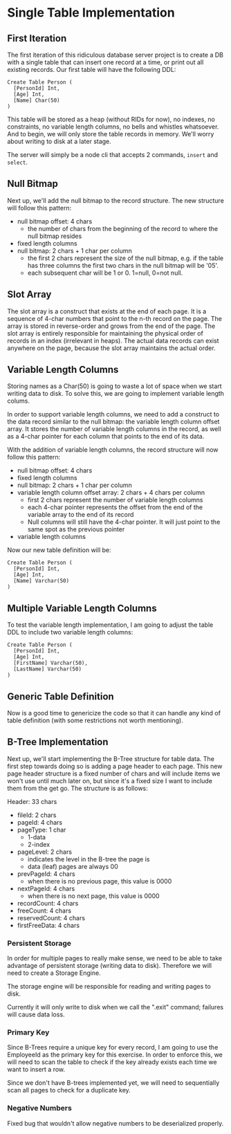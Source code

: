 # Single Table Implementation

## First Iteration

The first iteration of this ridiculous database server project is to create a DB with a single table that can insert one record at a time, or print out all existing records. Our first table will have the following DDL:

```
Create Table Person (
  [PersonId] Int,
  [Age] Int,
  [Name] Char(50)
)
```

This table will be stored as a heap (without RIDs for now), no indexes, no constraints, no variable length columns, no bells and whistles whatsoever. And to begin, we will only store the table records in memory. We'll worry about writing to disk at a later stage.

The server will simply be a node cli that accepts 2 commands, `insert` and `select`.

## Null Bitmap

Next up, we'll add the null bitmap to the record structure. The new structure will follow this pattern:

- null bitmap offset: 4 chars
  - the number of chars from the beginning of the record to where the null bitmap resides
- fixed length columns
- null bitmap: 2 chars + 1 char per column
  - the first 2 chars represent the size of the null bitmap, e.g. if the table has three columns the first two chars in the null bitmap will be '05'.
  - each subsequent char will be 1 or 0. 1=null, 0=not null.

## Slot Array

The slot array is a construct that exists at the end of each page. It is a sequence of 4-char numbers that point to the n-th record on the page. The array is stored in reverse-order and grows from the end of the page. The slot array is entirely responsible for maintaining the physical order of records in an index (irrelevant in heaps). The actual data records can exist anywhere on the page, because the slot array maintains the actual order.

## Variable Length Columns

Storing names as a Char(50) is going to waste a lot of space when we start writing data to disk. To solve this, we are going to implement variable length colums. 

In order to support variable length columns, we need to add a construct to the data record similar to the null bitmap: the variable length column offset array. It stores the number of variable length columns in the record, as well as a 4-char pointer for each column that points to the end of its data.

With the addition of variable length columns, the record structure will now follow this pattern:

- null bitmap offset: 4 chars
- fixed length columns
- null bitmap: 2 chars + 1 char per column
- variable length column offset array: 2 chars + 4 chars per column
  - first 2 chars represent the number of variable length columns
  - each 4-char pointer represents the offset from the end of the variable array to the end of its record
  - Null columns will still have the 4-char pointer. It will just point to the same spot as the previous pointer
- variable length columns

Now our new table definition will be:

```
Create Table Person (
  [PersonId] Int,
  [Age] Int,
  [Name] Varchar(50)
)
```

## Multiple Variable Length Columns

To test the variable length implementation, I am going to adjust the table DDL to include two variable length columns:

```
Create Table Person (
  [PersonId] Int,
  [Age] Int,
  [FirstName] Varchar(50),
  [LastName] Varchar(50)
)
```

## Generic Table Definition

Now is a good time to genericize the code so that it can handle any kind of table definition (with some restrictions not worth mentioning).

## B-Tree Implementation

Next up, we'll start implementing the B-Tree structure for table data. The first step towards doing so is adding a page header to each page. This new page header structure is a fixed number of chars and will include items we won't use until much later on, but since it's a fixed size I want to include them from the get go. The structure is as follows:

Header: 33 chars
  - fileId: 2 chars
  - pageId: 4 chars
  - pageType: 1 char
    - 1-data
    - 2-index
  - pageLevel: 2 chars
    - indicates the level in the B-tree the page is
    - data (leaf) pages are always 00
  - prevPageId: 4 chars
    - when there is no previous page, this value is 0000
  - nextPageId: 4 chars
    - when there is no next page, this value is 0000
  - recordCount: 4 chars
  - freeCount: 4 chars
  - reservedCount: 4 chars
  - firstFreeData: 4 chars

### Persistent Storage

In order for multiple pages to really make sense, we need to be able to take advantage of persistent storage (writing data to disk). Therefore we will need to create a Storage Engine.

The storage engine will be responsible for reading and writing pages to disk.

Currently it will only write to disk when we call the ".exit" command; failures will cause data loss.

### Primary Key

Since B-Trees require a unique key for every record, I am going to use the EmployeeId as the primary key for this exercise. In order to enforce this, we will need to scan the table to check if the key already exists each time we want to insert a row.

Since we don't have B-trees implemented yet, we will need to sequentially scan all pages to check for a duplicate key.

### Negative Numbers

Fixed bug that wouldn't allow negative numbers to be deserialized properly.